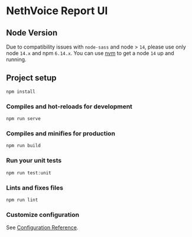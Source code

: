 # NethVoice Report UI

## Node Version

Due to compatibility issues with `node-sass` and node > `14`, please use only node `14.x` and npm `6.14.x`. You can use [nvm](https://github.com/nvm-sh/nvm) to get a node `14` up and running.

## Project setup
```
npm install
```

### Compiles and hot-reloads for development
```
npm run serve
```

### Compiles and minifies for production
```
npm run build
```

### Run your unit tests
```
npm run test:unit
```

### Lints and fixes files
```
npm run lint
```

### Customize configuration
See [Configuration Reference](https://cli.vuejs.org/config/).
